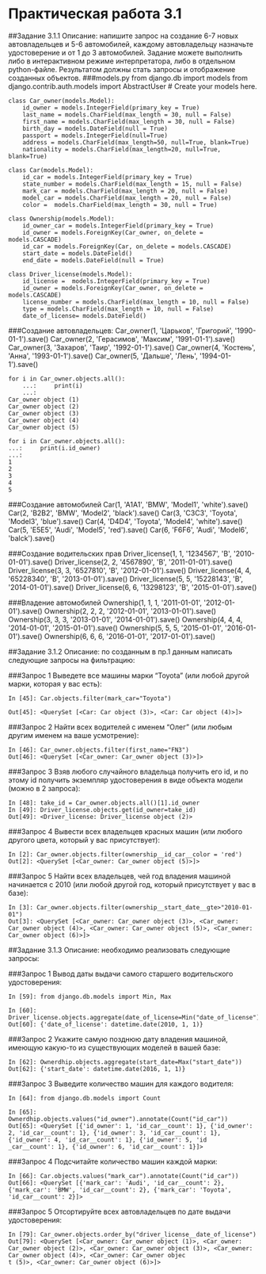 # Практическая работа 3.1

##Задание 3.1.1
Описание: напишите запрос на создание 6-7 новых автовладельцев и 5-6 автомобилей, каждому автовладельцу назначьте удостоверение и от 1 до 3 автомобилей. Задание можете выполнить либо в интерактивном режиме интерпретатора, либо в отдельном python-файле. Результатом должны стать запросы и отображение созданных объектов.
###models.py
    from django.db import models
    from django.contrib.auth.models import AbstractUser
    # Create your models here.
    
    
    class Car_owner(models.Model):
        id_owner = models.IntegerField(primary_key = True)
        last_name = models.CharField(max_length = 30, null = False)
        first_name = models.CharField(max_length = 30, null = False)
        birth_day = models.DateField(null = True)
        passport = models.IntegerField(null=True)
        address = models.CharField(max_length=50, null=True, blank=True)
        nationality = models.CharField(max_length=20, null=True, blank=True)
    
    class Car(models.Model):
        id_car = models.IntegerField(primary_key = True)
        state_number = models.CharField(max_length = 15, null = False)
        mark_car = models.CharField(max_length = 20, null = False)
        model_car = models.CharField(max_length = 20, null = False)
        color =  models.CharField(max_length = 30, null = True)
    
    class Ownership(models.Model):
        id_owner_car = models.IntegerField(primary_key = True)
        id_owner = models.ForeignKey(Car_owner, on_delete = models.CASCADE)
        id_car = models.ForeignKey(Car, on_delete = models.CASCADE)
        start_date = models.DateField()
        end_date = models.DateField(null = True)
    
    class Driver_license(models.Model):
        id_license =  models.IntegerField(primary_key = True)
        id_owner = models.ForeignKey(Car_owner, on_delete = models.CASCADE)
        license_number = models.CharField(max_length = 10, null = False)
        type = models.CharField(max_length = 10, null = False)
        date_of_license= models.DateField()

###Создание автовладельцев:
    Car_owner(1, 'Царьков', 'Григорий', '1990-01-1').save()
    Car_owner(2, 'Герасимов', 'Максим', '1991-01-1').save()
    Car_owner(3, 'Захаров', 'Таир', '1992-01-1').save()
    Car_owner(4, 'Костень', 'Анна', '1993-01-1').save()
    Car_owner(5, 'Дальше', 'Лень', '1994-01-1').save()

    for i in Car_owner.objects.all():
        ...:     print(i)
        ...: 
    Car_owner object (1)
    Car_owner object (2)
    Car_owner object (3)
    Car_owner object (4)
    Car_owner object (5)

    for i in Car_owner.objects.all():
    ...:     print(i.id_owner)
    ...: 
    1
    2
    3
    4
    5

###Создание автомобилей
    Car(1, 'A1A1', 'BMW', 'Model1', 'white').save()
    Car(2, 'B2B2', 'BMW', 'Model2', 'black').save()
    Car(3, 'C3C3', 'Toyota', 'Model3', 'blue').save()
    Car(4, 'D4D4', 'Toyota', 'Model4', 'white').save()
    Car(5, 'E5E5', 'Audi', 'Model5', 'red').save()
    Car(6, 'F6F6', 'Audi', 'Model6', 'balck').save()

###Создание водительских прав
    Driver_license(1, 1, '1234567', 'B', '2010-01-01').save()
    Driver_license(2, 2, '4567890', 'B', '2011-01-01').save()
    Driver_license(3, 3, '6527810', 'B', '2012-01-01').save()
    Driver_license(4, 4, '65228340', 'B', '2013-01-01').save()
    Driver_license(5, 5, '15228143', 'B', '2014-01-01').save()
    Driver_license(6, 6, '13298123', 'B', '2015-01-01').save()

###Владение автомобилей
    Ownership(1, 1, 1, '2011-01-01', '2012-01-01').save()
    Ownership(2, 2, 2, '2012-01-01', '2013-01-01').save()
    Ownership(3, 3, 3, '2013-01-01', '2014-01-01').save()
    Ownership(4, 4, 4, '2014-01-01', '2015-01-01').save()
    Ownership(5, 5, 5, '2015-01-01', '2016-01-01').save()
    Ownership(6, 6, 6, '2016-01-01', '2017-01-01').save()



##Задание 3.1.2
Описание: по созданным в пр.1 данным написать следующие запросы на фильтрацию:

###Запрос 1
Выведете все машины марки “Toyota” (или любой другой марки, которая у вас есть):
   
    In [45]: Car.objects.filter(mark_car="Toyota")
    
    Out[45]: <QuerySet [<Car: Car object (3)>, <Car: Car object (4)>]>

###Запрос 2
Найти всех водителей с именем “Олег” (или любым другим именем на ваше усмотрение):

    In [46]: Car_owner.objects.filter(first_name="FN3")
    Out[46]: <QuerySet [<Car_owner: Car_owner object (3)>]>

###Запрос 3
Взяв любого случайного владельца получить его id, и по этому id получить экземпляр удостоверения в виде объекта модели (можно в 2 запроса):

    In [48]: take_id = Car_owner.objects.all()[1].id_owner
    In [49]: Driver_license.objects.get(id_owner=take_id)
    Out[49]: <Driver_license: Driver_license object (2)>

###Запрос 4
Вывести всех владельцев красных машин (или любого другого цвета, который у вас присутствует):
 
    In [2]: Car_owner.objects.filter(ownership__id_car__color = 'red')
    Out[2]: <QuerySet [<Car_owner: Car_owner object (5)>]>


###Запрос 5
Найти всех владельцев, чей год владения машиной начинается с 2010 (или любой другой год, который присутствует у вас в базе):

    In [3]: Car_owner.objects.filter(ownership__start_date__gte>"2010-01-01")
    Out[3]: <QuerySet [<Car_owner: Car_owner object (3)>, <Car_owner: Car_owner object (4)>, <Car_owner: Car_owner object (5)>, <Car_owner: Car_owner object (6)>]>



##Задание 3.1.3
Описание: необходимо реализовать следующие запросы:

###Запрос 1
Вывод даты выдачи самого старшего водительского удостоверения:

    In [59]: from django.db.models import Min, Max
    
    In [60]: Driver_license.objects.aggregate(date_of_license=Min("date_of_license"))
    Out[60]: {'date_of_license': datetime.date(2010, 1, 1)}

###Запрос 2
Укажите самую позднюю дату владения машиной, имеющую какую-то из существующих моделей в вашей базе:
 
    In [62]: Ownerdhip.objects.aggregate(start_date=Max("start_date"))
    Out[62]: {'start_date': datetime.date(2016, 1, 1)}

###Запрос 3
Выведите количество машин для каждого водителя:

    In [64]: from django.db.models import Count
    
    In [65]: Ownerdhip.objects.values("id_owner").annotate(Count("id_car"))
    Out[65]: <QuerySet [{'id_owner': 1, 'id_car__count': 1}, {'id_owner': 2, 'id_car__count': 1}, {'id_owner': 3, 'id_car__count': 1}, {'id_owner': 4, 'id_car__count': 1}, {'id_owner': 5, 'id
    _car__count': 1}, {'id_owner': 6, 'id_car__count': 1}]>

###Запрос 4
Подсчитайте количество машин каждой марки:

    In [66]: Car.objects.values("mark_car").annotate(Count("id_car"))
    Out[66]: <QuerySet [{'mark_car': 'Audi', 'id_car__count': 2}, {'mark_car': 'BMW', 'id_car__count': 2}, {'mark_car': 'Toyota', 'id_car__count': 2}]>

###Запрос 5
Отсортируйте всех автовладельцев по дате выдачи удостоверения:

    In [79]: Car_owner.objects.order_by("driver_license__date_of_license")
    Out[79]: <QuerySet [<Car_owner: Car_owner object (1)>, <Car_owner: Car_owner object (2)>, <Car_owner: Car_owner object (3)>, <Car_owner: Car_owner object (4)>, <Car_owner: Car_owner objec
    t (5)>, <Car_owner: Car_owner object (6)>]>